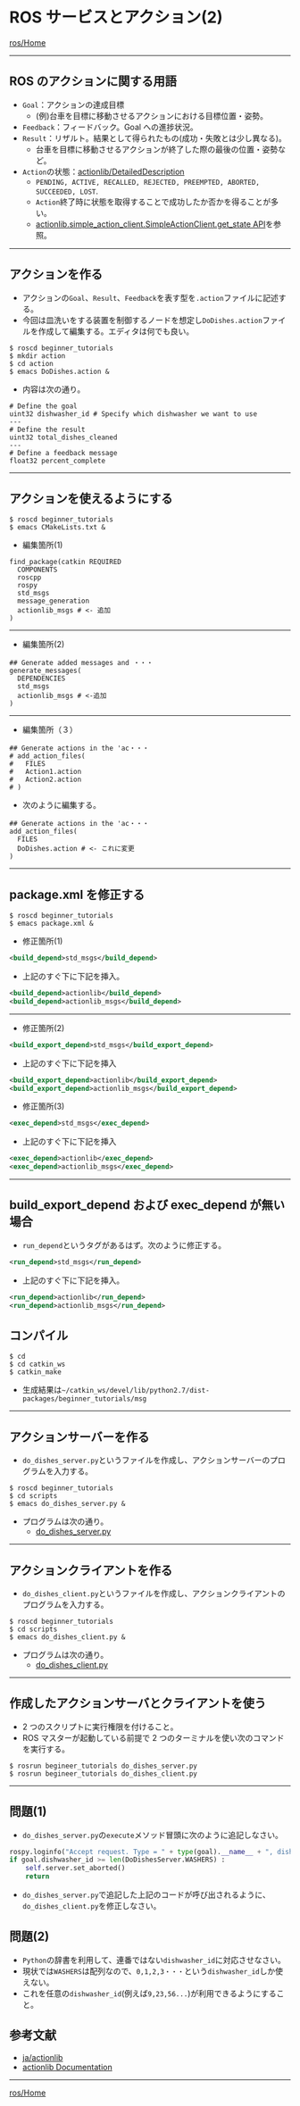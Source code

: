 # ROS サービスとアクション(2)

[ros/Home](Home.md)

---

## ROS のアクションに関する用語

- `Goal`：アクションの達成目標
  - (例)台車を目標に移動させるアクションにおける目標位置・姿勢。
- `Feedback`：フィードバック。Goal への進捗状況。
- `Result`：リザルト。結果として得られたもの(成功・失敗とは少し異なる)。
  - 台車を目標に移動させるアクションが終了した際の最後の位置・姿勢など。
- `Action`の状態：[actionlib/DetailedDescription](http://wiki.ros.org/actionlib/DetailedDescription)
  - `PENDING, ACTIVE, RECALLED, REJECTED, PREEMPTED, ABORTED, SUCCEEDED, LOST`.
  - `Action`終了時に状態を取得することで成功したか否かを得ることが多い。
  - [actionlib.simple_action_client.SimpleActionClient.get_state API](http://docs.ros.org/kinetic/api/actionlib/html/classactionlib_1_1simple__action__client_1_1SimpleActionClient.html#a1496dbc011f48451f4ea98e1ad2f8cd9)を参照。

---

## アクションを作る

- アクションの`Goal`、`Result`、`Feedback`を表す型を`.action`ファイルに記述する。
- 今回は皿洗いをする装置を制御するノードを想定し`DoDishes.action`ファイルを作成して編集する。エディタは何でも良い。

```shell
$ roscd beginner_tutorials
$ mkdir action
$ cd action
$ emacs DoDishes.action &
```

- 内容は次の通り。

```text
# Define the goal
uint32 dishwasher_id # Specify which dishwasher we want to use
---
# Define the result
uint32 total_dishes_cleaned
---
# Define a feedback message
float32 percent_complete
```

---

## アクションを使えるようにする

```shell
$ roscd beginner_tutorials
$ emacs CMakeLists.txt &
```

- 編集箇所(1)

```text
find_package(catkin REQUIRED
  COMPONENTS
  roscpp
  rospy
  std_msgs
  message_generation
  actionlib_msgs # <- 追加
)
```

---

- 編集箇所(2)

```text
## Generate added messages and ・・・
generate_messages(
  DEPENDENCIES
  std_msgs
  actionlib_msgs # <-追加
)
```

---

- 編集箇所（３）

```text
## Generate actions in the 'ac・・・
# add_action_files(
#   FILES
#   Action1.action
#   Action2.action
# )
```

- 次のように編集する。

```text
## Generate actions in the 'ac・・・
add_action_files(
  FILES
  DoDishes.action # <- これに変更
)
```

---

## package.xml を修正する

```shell
$ roscd beginner_tutorials
$ emacs package.xml &
```

- 修正箇所(1)

```xml
<build_depend>std_msgs</build_depend>
```

- 上記のすぐ下に下記を挿入。

```xml
<build_depend>actionlib</build_depend>
<build_depend>actionlib_msgs</build_depend>
```

---

- 修正箇所(2)

```xml
<build_export_depend>std_msgs</build_export_depend>
```

- 上記のすぐ下に下記を挿入

```xml
<build_export_depend>actionlib</build_export_depend>
<build_export_depend>actionlib_msgs</build_export_depend>
```

- 修正箇所(3)

```xml
<exec_depend>std_msgs</exec_depend>
```

- 上記のすぐ下に下記を挿入

```xml
<exec_depend>actionlib</exec_depend>
<exec_depend>actionlib_msgs</exec_depend>
```

---

## build_export_depend および exec_depend が無い場合

- `run_depend`というタグがあるはず。次のように修正する。

```xml
<run_depend>std_msgs</run_depend>
```

- 上記のすぐ下に下記を挿入。

```xml
<run_depend>actionlib</run_depend>
<run_depend>actionlib_msgs</run_depend>
```

## コンパイル

```shell
$ cd
$ cd catkin_ws
$ catkin_make
```

- 生成結果は`~/catkin_ws/devel/lib/python2.7/dist-packages/beginner_tutorials/msg`

---

## アクションサーバーを作る

- `do_dishes_server.py`というファイルを作成し、アクションサーバーのプログラムを入力する。

```shell
$ roscd beginner_tutorials
$ cd scripts
$ emacs do_dishes_server.py &
```

- プログラムは次の通り。
  - [do_dishes_server.py](do_dishes_server.py)

---

## アクションクライアントを作る

- `do_dishes_client.py`というファイルを作成し、アクションクライアントのプログラムを入力する。

```shell
$ roscd beginner_tutorials
$ cd scripts
$ emacs do_dishes_client.py &
```

- プログラムは次の通り。
  - [do_dishes_client.py](do_dishes_client.py)

---

## 作成したアクションサーバとクライアントを使う

- 2 つのスクリプトに実行権限を付けること。
- ROS マスターが起動している前提で 2 つのターミナルを使い次のコマンドを実行する。

```shell
$ rosrun begineer_tutorials do_dishes_server.py
$ rosrun begineer_tutorials do_dishes_client.py
```

---

## 問題(1)

- `do_dishes_server.py`の`execute`メソッド冒頭に次のように追記しなさい。

```python
rospy.loginfo("Accept request. Type = " + type(goal).__name__ + ", dishwasher_id =" + str(goal.dishwasher_id))
if goal.dishwasher_id >= len(DoDishesServer.WASHERS) :
    self.server.set_aborted()
    return
```

- `do_dishes_server.py`で追記した上記のコードが呼び出されるように、`do_dishes_client.py`を修正しなさい。

## 問題(2)

- `Python`の辞書を利用して、連番ではない`dishwasher_id`に対応させなさい。
- 現状では`WASHERS`は配列なので、`0,1,2,3・・・`という`dishwasher_id`しか使えない。
- これを任意の`dishwasher_id`(例えば`9,23,56...`)が利用できるようにすること。

## 参考文献

- [ja/actionlib](http://wiki.ros.org/ja/actionlib)
- [actionlib Documentation](http://docs.ros.org/kinetic/api/actionlib/html/index.html)

---

[ros/Home](Home.md)

